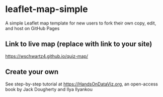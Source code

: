 # leaflet-map-simple
A simple Leaflet map template for new users to fork their own copy, edit, and host on GitHub Pages

## Link to live map (replace with link to your site)
https://wschwartz4.github.io/quiz-map/

## Create your own
See step-by-step tutorial at https://HandsOnDataViz.org, an open-access book by Jack Dougherty and Ilya Ilyankou

